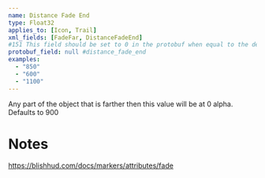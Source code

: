 ```yaml
---
name: Distance Fade End 
type: Float32
applies_to: [Icon, Trail]
xml_fields: [FadeFar, DistanceFadeEnd]
#151 This field should be set to 0 in the protobuf when equal to the default value
protobuf_field: null #distance_fade_end
examples:
  - "850"
  - "600"
  - "1100"
---
```

Any part of the object that is farther then this value will be at 0 alpha. 
Defaults to 900

Notes
=====
https://blishhud.com/docs/markers/attributes/fade
